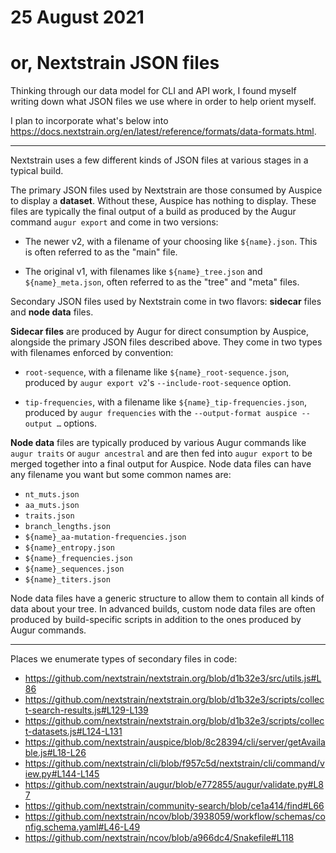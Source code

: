 # 25 August 2021
# or, Nextstrain JSON files

Thinking through our data model for CLI and API work, I found myself writing down
what JSON files we use where in order to help orient myself.

I plan to incorporate what's below into
<https://docs.nextstrain.org/en/latest/reference/formats/data-formats.html>.

---

Nextstrain uses a few different kinds of JSON files at various stages in a
typical build.

The primary JSON files used by Nextstrain are those consumed by Auspice to
display a __dataset__.  Without these, Auspice has nothing to display.  These
files are typically the final output of a build as produced by the Augur
command `augur export` and come in two versions:

  - The newer v2, with a filename of your choosing like `${name}.json`.  This
    is often referred to as the "main" file.

  - The original v1, with filenames like `${name}_tree.json` and
    `${name}_meta.json`, often referred to as the "tree" and "meta" files.

Secondary JSON files used by Nextstrain come in two flavors: __sidecar__ files
and __node data__ files.

__Sidecar files__ are produced by Augur for direct consumption by Auspice,
alongside the primary JSON files described above.  They come in two types with
filenames enforced by convention:

  - `root-sequence`, with a filename like `${name}_root-sequence.json`,
    produced by `augur export v2`'s `--include-root-sequence` option.

  - `tip-frequencies`, with a filename like `${name}_tip-frequencies.json`,
    produced by `augur frequencies` with the `--output-format auspice --output
    …` options.

__Node data__ files are typically produced by various Augur commands like `augur
traits` or `augur ancestral` and are then fed into `augur export` to be merged
together into a final output for Auspice.  Node data files can have any
filename you want but some common names are:

  - `nt_muts.json`
  - `aa_muts.json`
  - `traits.json`
  - `branch_lengths.json`
  - `${name}_aa-mutation-frequencies.json`
  - `${name}_entropy.json`
  - `${name}_frequencies.json`
  - `${name}_sequences.json`
  - `${name}_titers.json`

Node data files have a generic structure to allow them to contain all kinds of
data about your tree.  In advanced builds, custom node data files are often
produced by build-specific scripts in addition to the ones produced by Augur
commands.

---

Places we enumerate types of secondary files in code:

  - <https://github.com/nextstrain/nextstrain.org/blob/d1b32e3/src/utils.js#L86>
  - <https://github.com/nextstrain/nextstrain.org/blob/d1b32e3/scripts/collect-search-results.js#L129-L139>
  - <https://github.com/nextstrain/nextstrain.org/blob/d1b32e3/scripts/collect-datasets.js#L124-L131>
  - <https://github.com/nextstrain/auspice/blob/8c28394/cli/server/getAvailable.js#L18-L26>
  - <https://github.com/nextstrain/cli/blob/f957c5d/nextstrain/cli/command/view.py#L144-L145>
  - <https://github.com/nextstrain/augur/blob/e772855/augur/validate.py#L87>
  - <https://github.com/nextstrain/community-search/blob/ce1a414/find#L66>
  - <https://github.com/nextstrain/ncov/blob/3938059/workflow/schemas/config.schema.yaml#L46-L49>
  - <https://github.com/nextstrain/ncov/blob/a966dc4/Snakefile#L118>
